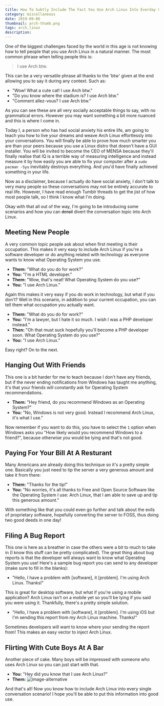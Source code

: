 ```yaml
---
title: How To Subtly Include The Fact You Use Arch Linux Into Everday Conversation
category: miscellaneous
date: 2019-09-06
thumbnail: arch-thumb.png
tags: arch,linux
description:
---
```


One of the biggest challenges faced by the world in this age is not knowing
how to tell people that you use Arch Linux in a natural manner. The most
common phrase when telling people this is:

> I use Arch btw.

This can be a very versatile phrase all thanks to the 'btw' given at the end
allowing you to say it during any context. Such as:

* "Wow! What a cute cat! I use Arch btw."
* "Do you know where the stadium is? I use Arch btw."
* "Comment allez-vous? I use Arch btw."

As you can see these are all very socially acceptable things to say, with no
grammatical errors. However you may want something a bit more nuanced and this
is where I come in.

Today I, a person who has had social anxiety his entire life, am going to teach
you how to live your dreams and weave Arch Linux effortlessly into your
conversations. You will finally be able to prove how much smarter you are than
your peers because you use a Linux distro that doesn't have a GUI installer.
You will be invited to become the CEO of MENSA because they'll finally realise
that IQ is a terrible way of measuring intelligence and instead measure it by
how easily you are able to fix your computer after a `sudo pacman -Syu`
inevitably destroys everything. And you'd have finally achieved something in
your life.

Now as a disclaimer, because I actually do have social anxiety, I don't talk to
very many people so these conversations may not be entirely accurate to real
life. However, I have read enough Tumblr threads to get the jist of how most
people talk, so I think I know what I'm doing.

Okay with that all out of the way, I'm going to be introducing some scenarios
and how you can ~~derail~~ divert the conversation topic into Arch Linux.

## Meeting New People

A very common topic people ask about when first meeting is their occupation.
This makes it very easy to include Arch Linux if you're a software developer
or do anything related with technology as everyone wants to know what
Operating System you use.

* **Them:** "What do you do for work?"
* **You:** "I'm a HTML developer."
* **Them:** "Wow, that's neat! What Operating System do you use?"
* **You:** "I use Arch Linux."

Again this makes it very easy if you do work in technology, but what if you
don't? Well in this scenario, in addition to your current occupation, you can
tell them what occupation you actually want.

* **Them:** "What do you do for work?"
* **You:** "I'm a lawyer, but I hate it so much. I wish I was a PHP developer instead."
* **Then:** "Oh that must suck hopefully you'll become a PHP developer soon.
What Operating System do you use?"
* **You:** "I use Arch Linux."

Easy right? On to the next.

## Hanging Out With Friends

This one is a bit harder for me to teach because I don't have any friends, but
if the never ending notifications from Windows has taught me anything, it's that
your friends will constantly ask for Operating System recommendations.

* **Them:** "Hey friend, do you recommend Windows as an Operating System?"
* **You:** "No, Windows is not very good. Instead I recommend Arch Linux, it's what I
use."

Now remember if you want to do this, you have to select the `1` option when
Windows asks you "How likely would you recommend Windows to a friend?",
because otherwise you would be lying and that's not good.

## Paying For Your Bill At A Resturant

Many Americans are already doing this technique so it's a pretty simple one.
Basically you just need to tip the server a very generous amount and take it
from there:

* **Them:** "Thanks for the tip!"
* **You:** "No worries, it's all thanks to Free and Open Source Software like the
Operating System I use: Arch Linux, that I am able to save up and tip this
generous amount."

With something like that you could even go further and talk about the evils of
proprietary software, hopefully converting the server to FOSS, thus doing two
good deeds in one day!

## Filing A Bug Report

This one is here as a breather in case the others were a bit to much to take
in (I know this stuff can be pretty complicated). The great thing about bug
reports is that the developer will always want to know what Operating System
you use! Here's a sample bug report you can send to any developer (make sure
to fill in the blanks):

* "Hello, I have a problem with [software], it [problem]. I'm using Arch
Linux. Thanks!"

This is great for desktop software, but what if you're using a mobile
application? Arch Linux isn't on a mobile yet so you'll be lying if you said
you were using it. Thankfully, there's a pretty simple solution.

* "Hello, I have a problem with [software], it [problem]. I'm using iOS but
I'm sending this report from my Arch Linux machine. Thanks!"

Sometimes developers will want to know where your sending the report from!
This makes an easy vector to inject Arch Linux.

## Flirting With Cute Boys At A Bar

Another piece of cake. Many boys will be impressed with someone who uses Arch
Linux so you can just start with that.

* **You:** "Hey did you know that I use Arch Linux?"
* **Them:** ![image-alternative](https://beanpuppy.sirv.com/blog/img/smash.png)

And that's all! Now you know how to include Arch Linux into every single
conversation scenario! I hope you'll be able to put this information into good
use.
